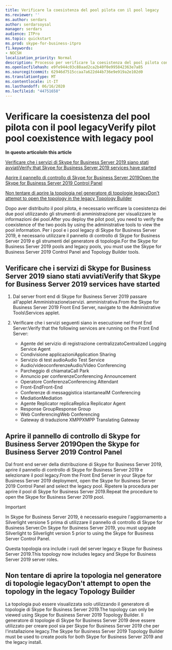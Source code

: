 ```yaml
---
title: Verificare la coesistenza del pool pilota con il pool legacy
ms.reviewer: ''
ms.author: serdars
author: serdarsoysal
manager: serdars
audience: ITPro
ms.topic: quickstart
ms.prod: skype-for-business-itpro
f1.keywords:
- NOCSH
localization_priority: Normal
description: Processo per verificare la coesistenza del pool pilota con il pool legacy.
ms.openlocfilehash: e9fe944c03c88aad2ca2b40f0e995842363e7a85
ms.sourcegitcommit: 62946d7515ccaa7a622d44b736e9e919a2e102d0
ms.translationtype: MT
ms.contentlocale: it-IT
ms.lasthandoff: 06/16/2020
ms.locfileid: "44751658"
---
```

# <a name="verify-pilot-pool-coexistence-with-legacy-pool"></a><span data-ttu-id="9dabe-103">Verificare la coesistenza del pool pilota con il pool legacy</span><span class="sxs-lookup"><span data-stu-id="9dabe-103">Verify pilot pool coexistence with legacy pool</span></span>

 <span data-ttu-id="9dabe-104">**In questo articolo**</span><span class="sxs-lookup"><span data-stu-id="9dabe-104">**In this article**</span></span>
  
[<span data-ttu-id="9dabe-105">Verificare che i servizi di Skype for Business Server 2019 siano stati avviati</span><span class="sxs-lookup"><span data-stu-id="9dabe-105">Verify that Skype for Business Server 2019 services have started</span></span>](#sectionSection0)
  
[<span data-ttu-id="9dabe-106">Aprire il pannello di controllo di Skype for Business Server 2019</span><span class="sxs-lookup"><span data-stu-id="9dabe-106">Open the Skype for Business Server 2019 Control Panel</span></span>](#sectionSection1)
  
[<span data-ttu-id="9dabe-107">Non tentare di aprire la topologia nel generatore di topologie legacy</span><span class="sxs-lookup"><span data-stu-id="9dabe-107">Don't attempt to open the topology in the legacy Topology Builder</span></span>](#sectionSection2)
  
<span data-ttu-id="9dabe-108">Dopo aver distribuito il pool pilota, è necessario verificare la coesistenza dei due pool utilizzando gli strumenti di amministrazione per visualizzare le informazioni dei pool.</span><span class="sxs-lookup"><span data-stu-id="9dabe-108">After you deploy the pilot pool, you need to verify the coexistence of the two pools by using the administrative tools to view the pool information.</span></span> <span data-ttu-id="9dabe-109">Per i pool e i pool legacy di Skype for Business Server 2019, è necessario utilizzare il pannello di controllo di Skype for Business Server 2019 e gli strumenti del generatore di topologie.</span><span class="sxs-lookup"><span data-stu-id="9dabe-109">For the Skype for Business Server 2019 pools and legacy pools, you must use the Skype for Business Server 2019 Control Panel and Topology Builder tools.</span></span> 
  
## <a name="verify-that-skype-for-business-server-2019-services-have-started"></a><span data-ttu-id="9dabe-110">Verificare che i servizi di Skype for Business Server 2019 siano stati avviati</span><span class="sxs-lookup"><span data-stu-id="9dabe-110">Verify that Skype for Business Server 2019 services have started</span></span>
<span data-ttu-id="9dabe-111"><a name="sectionSection0"> </a></span><span class="sxs-lookup"><span data-stu-id="9dabe-111"><a name="sectionSection0"> </a></span></span>

1. <span data-ttu-id="9dabe-112">Dal server front end di Skype for Business Server 2019 passare all'applet Amministrazione\servizi. amministrativa.</span><span class="sxs-lookup"><span data-stu-id="9dabe-112">From the Skype for Business Server 2019 Front End Server, navigate to the Administrative Tools\Services applet.</span></span>
    
2. <span data-ttu-id="9dabe-113">Verificare che i servizi seguenti siano in esecuzione nel Front End Server:</span><span class="sxs-lookup"><span data-stu-id="9dabe-113">Verify that the following services are running on the Front End Server:</span></span>

    - <span data-ttu-id="9dabe-114">Agente del servizio di registrazione centralizzato</span><span class="sxs-lookup"><span data-stu-id="9dabe-114">Centralized Logging Service Agent</span></span>
    - <span data-ttu-id="9dabe-115">Condivisione applicazioni</span><span class="sxs-lookup"><span data-stu-id="9dabe-115">Application Sharing</span></span>
    - <span data-ttu-id="9dabe-116">Servizio di test audio</span><span class="sxs-lookup"><span data-stu-id="9dabe-116">Audio Test Service</span></span>
    - <span data-ttu-id="9dabe-117">Audio/videoconferenze</span><span class="sxs-lookup"><span data-stu-id="9dabe-117">Audio/Video Conferencing</span></span>
    - <span data-ttu-id="9dabe-118">Parcheggio di chiamata</span><span class="sxs-lookup"><span data-stu-id="9dabe-118">Call Park</span></span>
    - <span data-ttu-id="9dabe-119">Annuncio per conferenze</span><span class="sxs-lookup"><span data-stu-id="9dabe-119">Conferencing Announcement</span></span>
    - <span data-ttu-id="9dabe-120">Operatore Conferenza</span><span class="sxs-lookup"><span data-stu-id="9dabe-120">Conferencing Attendant</span></span>
    - <span data-ttu-id="9dabe-121">Front-End</span><span class="sxs-lookup"><span data-stu-id="9dabe-121">Front-End</span></span>
    - <span data-ttu-id="9dabe-122">Conferenze di messaggistica istantanea</span><span class="sxs-lookup"><span data-stu-id="9dabe-122">IM Conferencing</span></span>
    - <span data-ttu-id="9dabe-123">Mediation</span><span class="sxs-lookup"><span data-stu-id="9dabe-123">Mediation</span></span>
    - <span data-ttu-id="9dabe-124">Agente Replicator replica</span><span class="sxs-lookup"><span data-stu-id="9dabe-124">Replica Replicator Agent</span></span>
    - <span data-ttu-id="9dabe-125">Response Group</span><span class="sxs-lookup"><span data-stu-id="9dabe-125">Response Group</span></span>
    - <span data-ttu-id="9dabe-126">Web Conferencing</span><span class="sxs-lookup"><span data-stu-id="9dabe-126">Web Conferencing</span></span>
    - <span data-ttu-id="9dabe-127">Gateway di traduzione XMPP</span><span class="sxs-lookup"><span data-stu-id="9dabe-127">XMPP Translating Gateway</span></span>

  
## <a name="open-the-skype-for-business-server-2019-control-panel"></a><span data-ttu-id="9dabe-128">Aprire il pannello di controllo di Skype for Business Server 2019</span><span class="sxs-lookup"><span data-stu-id="9dabe-128">Open the Skype for Business Server 2019 Control Panel</span></span>
<span data-ttu-id="9dabe-129"><a name="sectionSection1"> </a></span><span class="sxs-lookup"><span data-stu-id="9dabe-129"><a name="sectionSection1"> </a></span></span>

<span data-ttu-id="9dabe-130">Dal front end server della distribuzione di Skype for Business Server 2019, aprire il pannello di controllo di Skype for Business Server 2019 e selezionare il pool legacy.</span><span class="sxs-lookup"><span data-stu-id="9dabe-130">From the Front End Server in your Skype for Business Server 2019 deployment, open the Skype for Business Server 2019 Control Panel and select the legacy pool.</span></span> <span data-ttu-id="9dabe-131">Ripetere la procedura per aprire il pool di Skype for Business Server 2019.</span><span class="sxs-lookup"><span data-stu-id="9dabe-131">Repeat the procedure to open the Skype for Business Server 2019 pool.</span></span>
  
> [!IMPORTANT]
> <span data-ttu-id="9dabe-132">In Skype for Business Server 2019, è necessario eseguire l'aggiornamento a Silverlight versione 5 prima di utilizzare il pannello di controllo di Skype for Business Server.</span><span class="sxs-lookup"><span data-stu-id="9dabe-132">On Skype for Business Server 2019, you must upgrade Silverlight to Silverlight version 5 prior to using the Skype for Business Server Control Panel.</span></span> 
  
<span data-ttu-id="9dabe-133">Questa topologia ora include i ruoli del server legacy e Skype for Business Server 2019.</span><span class="sxs-lookup"><span data-stu-id="9dabe-133">This topology now includes legacy and Skype for Business Server 2019 server roles.</span></span> 

  
## <a name="dont-attempt-to-open-the-topology-in-the-legacy-topology-builder"></a><span data-ttu-id="9dabe-134">Non tentare di aprire la topologia nel generatore di topologie legacy</span><span class="sxs-lookup"><span data-stu-id="9dabe-134">Don't attempt to open the topology in the legacy Topology Builder</span></span>
<span data-ttu-id="9dabe-135"><a name="sectionSection2"> </a></span><span class="sxs-lookup"><span data-stu-id="9dabe-135"><a name="sectionSection2"> </a></span></span>

<span data-ttu-id="9dabe-136">La topologia può essere visualizzata solo utilizzando il generatore di topologie di Skype for Business Server 2019.</span><span class="sxs-lookup"><span data-stu-id="9dabe-136">The topology can only be viewed using Skype for Business Server 2019 Topology Builder.</span></span> <span data-ttu-id="9dabe-137">Il generatore di topologie di Skype for Business Server 2019 deve essere utilizzato per creare pool sia per Skype for Business Server 2019 che per l'installazione legacy.</span><span class="sxs-lookup"><span data-stu-id="9dabe-137">The Skype for Business Server 2019 Topology Builder must be used to create pools for both Skype for Business Server 2019 and the legacy install.</span></span>

  

